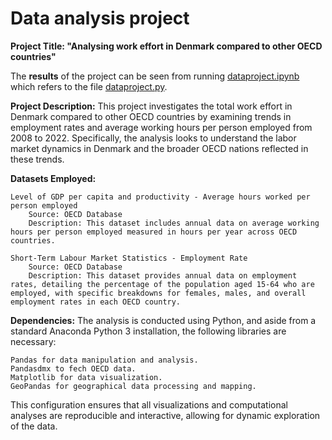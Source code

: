 # Data analysis project

**Project Title: "Analysing work effort in Denmark compared to other OECD countries"**

The **results** of the project can be seen from running [dataproject.ipynb](dataproject.ipynb) which refers to the file [dataproject.py](dataproject.py).

**Project Description:**
This project investigates the total work effort in Denmark compared to other OECD countries by examining trends in employment rates and average working hours per person employed from 2008 to 2022. Specifically, the analysis looks to understand the labor market dynamics in Denmark and the broader OECD nations reflected in these trends.

**Datasets Employed:**

    Level of GDP per capita and productivity - Average hours worked per person employed
        Source: OECD Database
        Description: This dataset includes annual data on average working hours per person employed measured in hours per year across OECD countries.

    Short-Term Labour Market Statistics - Employment Rate
        Source: OECD Database
        Description: This dataset provides annual data on employment rates, detailing the percentage of the population aged 15-64 who are employed, with specific breakdowns for females, males, and overall employment rates in each OECD country.

**Dependencies:**
The analysis is conducted using Python, and aside from a standard Anaconda Python 3 installation, the following libraries are necessary:

    Pandas for data manipulation and analysis.
    Pandasdmx to fech OECD data. 
    Matplotlib for data visualization.
    GeoPandas for geographical data processing and mapping.

This configuration ensures that all visualizations and computational analyses are reproducible and interactive, allowing for dynamic exploration of the data.